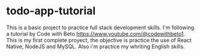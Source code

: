 # todo-app-tutorial
This is a basic project to practice full stack development skills.
I'm following a tutorial by Code with Beto https://www.youtube.com/@codewithbeto1.
This is my first complete proyect, the objective is practice the use of React Native, NodeJS and MySQL.
Also i'm practice my whriting English skills.